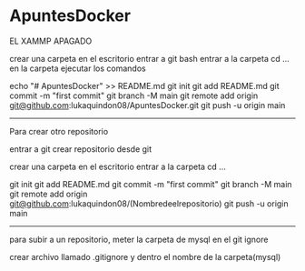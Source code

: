 # ApuntesDocker

EL XAMMP APAGADO

crear una carpeta en el escritorio
entrar a git bash
entrar a la carpeta cd ...
en la carpeta ejecutar los comandos

echo "# ApuntesDocker" >> README.md
git init
git add README.md
git commit -m "first commit"
git branch -M main
git remote add origin git@github.com:lukaquindon08/ApuntesDocker.git
git push -u origin main

---

Para crear otro repositorio

entrar a git
crear repositorio desde git

crear una carpeta en el escritorio
entrar a la carpeta cd ...

git init
git add README.md
git commit -m "first commit"
git branch -M main
git remote add origin git@github.com:lukaquindon08/(Nombredeelrepositorio)
git push -u origin main

---

para subir a un repositorio, meter la carpeta de mysql en el git ignore

crear archivo llamado .gitignore
y dentro el nombre de la carpeta(mysql)

